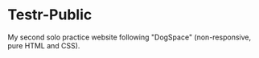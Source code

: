 # Testr-Public
My second solo practice website following "DogSpace" (non-responsive, pure HTML and CSS).
